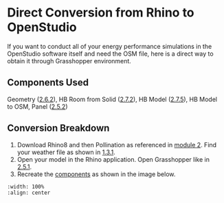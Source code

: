 # Direct Conversion from Rhino to OpenStudio
If you want to conduct all of your energy performance simulations in the OpenStudio software itself and need the OSM file, here is a direct way to obtain it through Grasshopper environment.

## Components Used
Geometry ([2.6.2](https://cooperunion.github.io/buildingenergymodeling_workshops/docs/02_2_shoebox_p2.html#create-a-geometry-component)), HB Room from Solid ([2.7.2](https://cooperunion.github.io/buildingenergymodeling_workshops/docs/02_2_shoebox_p2.html#create-rooms-solid-component)), HB Model ([2.7.5](https://cooperunion.github.io/buildingenergymodeling_workshops/docs/02_2_shoebox_p2.html#create-model)), HB Model to OSM, Panel ([2.5.2](https://cooperunion.github.io/buildingenergymodeling_workshops/docs/02_1_shoebox_p1.html#place-your-first-component))

## Conversion Breakdown
1. Download Rhino8 and then Pollination as referenced in [module 2](https://cooperunion.github.io/buildingenergymodeling_workshops/docs/02_shoebox.html). Find your weather file as shown in [1.3.1](https://cooperunion.github.io/buildingenergymodeling_workshops/docs/01_1_climate_p1.html#get-weather-file).
2. Open your model in the Rhino application. Open Grasshopper like in [2.5.1](https://cooperunion.github.io/buildingenergymodeling_workshops/docs/02_1_shoebox_p1.html#open-grasshopper-from-rhino-by-clicking-the-circled-green-icon).
3. Recreate the [components](https://cooperunion.github.io/buildingenergymodeling_workshops/docs/08_open_studio.html#components-used) as shown in the image below. 
```{image} ../_static/start/conversion2osm.png
:width: 100%
:align: center
```
<br/><br/>
   
